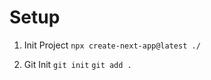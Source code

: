 # Setup

1. Init Project
```npx create-next-app@latest ./```

2. Git Init
```git init```
```git add .```